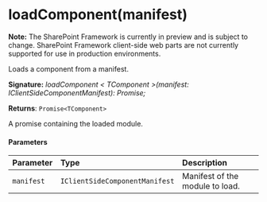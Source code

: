 # loadComponent(manifest)
**Note:** The SharePoint Framework is currently in preview and is subject to change. SharePoint Framework client-side web parts are not currently supported for use in production environments.



Loads a component from a manifest.

**Signature:** _loadComponent < TComponent >(manifest: IClientSideComponentManifest): Promise<TComponent>;_

**Returns**: `Promise<TComponent>`



A promise containing the loaded module.

#### Parameters


| Parameter	   | Type    | Description |
|:-------------|:---------------|:------------|
| `manifest`    | `IClientSideComponentManifest` | Manifest of the module to load. |



